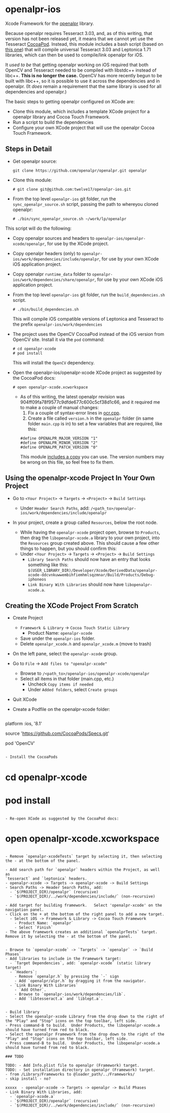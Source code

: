 openalpr-ios
============

Xcode Framework for the [openalpr](https://github.com/openalpr/openalpr) library.

Because openalpr requires Tesseract 3.03, and, as of this writing, that version has not been released yet, it means that we cannot yet use the Tesseract [CocoaPod](http://cocoapods.org).  Instead, this module includes a bash script (based on [this one](http://stackoverflow.com/questions/12849517/c-linking-problems-seems-like-i-cant-link-against-standard-c-stuff)) that will compile universal Tesseract 3.03 and Leptonica 1.71 libraries, which can then be used to compile/link openalpr for iOS.

It *used to be* that getting openalpr working on iOS required that both OpenCV and Tesseract needed to be compiled with libstdc++ instead of libc++.  **This is no longer the case.** OpenCV has more recently begun to be built with libc++, so it is possible to use it across the dependencies and in openalpr. (It *does* remain a requirement that the same library is used for all dependencies and openalpr.)

The basic steps to getting openalpr configured on XCode are:

- Clone this module, which includes a template XCode project for a openalpr library and Cocoa Touch Framework.
- Run a script to build the dependencies
- Configure your own XCode project that will use the openalpr Cocoa Touch Framework.

## Steps in Detail

- Get openalpr source:
  ```
  git clone https://github.com/openalpr/openalpr.git openalpr
  ```

- Clone this module:
  ```
  # git clone git@github.com:twelve17/openalpr-ios.git
  ```

- From the top level `openalpr-ios` git folder, run the `sync_openalpr_source.sh` script, passing the path to whereyou cloned openalpr:
  ```
  # ./bin/sync_openalpr_source.sh ~/work/lp/openalpr
  ```
 This script will do the following:
   - Copy openalpr sources and headers to `openalpr-ios/openalpr-xcode/openalpr`, for use by the XCode project.
   - Copy openalpr headers (only) to `openalpr-ios/work/dependencies/include/openalpr`, for use by your own XCode iOS application project.
   - Copy openalpr `runtime_data` folder to `openalpr-ios/work/dependencies/share/openalpr`, for use by your own XCode iOS application project.

- From the top level `openalpr-ios` git folder, run the `build_dependencies.sh` script.  
  ```
  # ./bin/build_dependencies.sh
  ```
  This will compile iOS compatible versions of Leptonica and Tesseract to the prefix `openalpr-ios/work/dependencies`

- The project uses the OpenCV CocoaPod instead of the iOS version from OpenCV site.  Install it via the `pod` command:  
  ```
  # cd openalpr-xcode
  # pod install
  ```
  This will install the `OpenCV` dependency.

- Open the openalpr-ios/openalpr-xcode XCode project as suggested by the CocoaPod docs:
  ```
  # open openalpr-xcode.xcworkspace
  ```
  - As of this writing, the latest openalpr revision was 904ff09fa78f9577c9dfde677c600c5cf38d1c66, and it required me to make a couple of manual changes:
    1. Fix a couple of syntax-error lines in [ocr.cpp](https://github.com/openalpr/openalpr/blob/904ff09fa78f9577c9dfde677c600c5cf38d1c66/src/openalpr/ocr.cpp).
    2. Create a file called `version.h` in the `openalpr` folder (in same folder  `main.cpp` is in) to set a few variables that are required, like this:
    ```
    #define OPENALPR_MAJOR_VERSION "1"
    #define OPENALPR_MINOR_VERSION "2"
    #define OPENALPR_PATCH_VERSION "0"
    ```
    This module [includes a copy](https://github.com/twelve17/openalpr-ios/blob/master/etc/version.h) you can use.     The version numbers may be wrong on this file, so feel free to fix them.

## Using the openalpr-xcode Project In Your Own Project

- Go to `<Your Project>` → `Targets` → `<Project>` → `Build Settings`
  - Under `Header Search Paths`, add:
  `/<path_to>/openalpr-ios/work/dependencies/include/openalpr`

- In your project, create a group called `Resources`, below the root node.
  - While having the `openalpr-xcode` project open, browse to `Products`, then drag the `libopenalpr-xcode.a` library to your own project, into the `Resources` group created above.  This should cause a few other things to happen, but you should confirm this:
  - Under `<Your Project>` → `Targets` → `<Project>` → `Build Settings`
    - `Library Search Paths` should now have an entry that looks something like this:
      `$(USER_LIBRARY_DIR)/Developer/Xcode/DerivedData/openalpr-xcode-ddcvnkuwwembihfiemhmlsqzmnar/Build/Products/Debug-iphoneos`
    - `Link Binary With Libraries` should now have `libopenalpr-xcode.a`.


## Creating the XCode Project From Scratch

- Create Project
  - `Framework & Library` → `Cocoa Touch Static Library`
    - Product Name: `openalpr-xcode`
  - Save under the `openalpr-ios` folder.
  - Delete `openalpr_xcode.h` and `openalpr_xcode.m` (move to trash)
  
- On the left pane, select the `openalpr-xcode` group.
- Go to `File` → `Add files to "openalpr-xcode"`
  - Browse to `/<path_to>/openalpr-ios/openalpr-xcode/openalpr`
  - Select all items in that folder (main.cpp, etc.)
    - Uncheck `Copy items if needed`
    - Under `Added folders`, select `Create groups`

- Quit XCode 

- Create a Podfile on the openalpr-xcode folder:
  ```
platform :ios, '8.1'

source 'https://github.com/CocoaPods/Specs.git'

pod 'OpenCV'
  ```

- Install the CocoaPods  
  ```
  # cd openalpr-xcode
  # pod install
  ```

- Re-open XCode as suggested by the CocoaPod docs:
  ```
  # open openalpr-xcode.xcworkspace
  ```

- Remove `openalpr-xcodeTests` target by selecting it, then selecting the - at the bottom of the panel.

- Add search path for `openalpr` headers within the Project, as well as 
  `tesseract` and `leptonica` headers.
  - openalpr-xcode -> Targets -> openalpr-xcode -> Build Settings 
  - Search Paths -> Header Search Paths, add: 
    - `$(PROJECT_DIR)/openalpr` (recursive)
    - `$(PROJECT_DIR)/../work/dependencies/include/` (non-recursive)

- Add target for building framework.   Select 'openalpr-xcode' on the navigation panel.  
  - Click on the + at the bottom of the right panel to add a new target.
    - Select iOS -> Framework & Library -> Cocoa Touch Framework
      - Product Name: `openalpr`
      - Select `Finish`
  - The above framework creates an additional `openalprTests` target.  Remove it by selecting the - at the bottom of the panel.


- Browse to `openalpr-xcode` -> `Targets` -> `openalpr` -> `Build Phases`
  - Add libraries to include in the Framework target:
    - `Target Dependencies`, add: `openalpr-xcode` (static library target)
    - `Headers`:  
      - Remove `openalpr.h` by pressing the `-` sign 
      - Add `openalpr/alpr.h` by dragging it from the navigator.
    - `Link Binary With Libraries`
      - `Add Other`.  
      - Browse to `openalpr-ios/work/dependencies/lib`.  
      - Add `libtesseract.a` and `liblept.a`.


- Build library 
  - Select the openalpr-xcode Library from the drop down to the right of the "Play" and "Stop" icons on the top toolbar, left side.
  - Press command-B to build.  Under Products, the libopenalpr-xcode.a should have turned from red to black.
  - Select the openalpr Framework from the drop down to the right of the "Play" and "Stop" icons on the top toolbar, left side.
  - Press command-B to build.  Under Products, the libopenalpr-xcode.a should have turned from red to black.

### TODO

TODO: - Add Info.plist file to openalpr (Framework) target.
TODO: - Set installation directory in openalpr (Framework) target.
 - from /Library/Frameworks to @loader_path/../Frameworks/ 
 - skip install - no?

xxxxx  - openalpr-xcode -> Targets -> openalpr -> Build Phases
  - Link Binary With Libraries, add: 
    - `openalpr-xcode.a`
    - `$(PROJECT_DIR)/openalpr` (recursive)
    - `$(PROJECT_DIR)/../work/dependencies/include/` (non-recursive)

